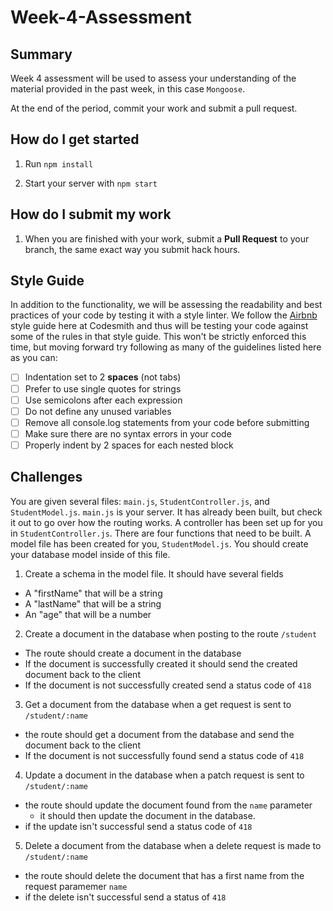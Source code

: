 # Week-4-Assessment

## Summary
Week 4 assessment will be used to assess your understanding of the material provided
in the past week, in this case `Mongoose`.

At the end of the period,
commit your work and submit a pull request.

## How do I get started

1. Run `npm install`

1. Start your server with `npm start`

## How do I submit my work

1. When you are finished with your work, submit a **Pull Request** to your branch, the same exact way you submit hack hours.

## Style Guide
In addition to the functionality, we will be assessing the
readability and best practices of your code by testing it with a style linter. We
follow the [Airbnb](https://github.com/airbnb/javascript) style guide here at Codesmith
and thus will be testing your code against some of the rules in that style guide. This
won't be strictly enforced this time, but moving forward try following as many of the
guidelines listed here as you can:

- [ ] Indentation set to 2 **spaces** (not tabs)
- [ ] Prefer to use single quotes for strings
- [ ] Use semicolons after each expression
- [ ] Do not define any unused variables
- [ ] Remove all console.log statements from your code before submitting
- [ ] Make sure there are no syntax errors in your code
- [ ] Properly indent by 2 spaces for each nested block

## Challenges

You are given several files: `main.js`, `StudentController.js`, and `StudentModel.js`. `main.js` is your server. It has already been built, but check it out to go over how the routing works.
A controller has been set up for you in `StudentController.js`. There are four functions that need to be built.
A model file has been created for you, `StudentModel.js`. You should create your database model inside of this file.

1. Create a schema in the model file. It should have several fields
  - A "firstName" that will be a string
  - A "lastName" that will be a string
  - An "age" that will be a number
2. Create a document in the database when posting to the route `/student`
  - The route should create a document in the database
  - If the document is successfully created it should send the created document back to the client
  - If the document is not successfully created send a status code of `418`
3. Get a document from the database when a get request is sent to `/student/:name`
  - the route should get a document from the database and send the document back to the client
  - If the document is not successfully found send a status code of `418`
4. Update a document in the database when a patch request is sent to `/student/:name`
  - the route should update the document found from the `name` parameter
    - it should then update the document in the database.
  - if the update isn't successful send a status code of `418`
5. Delete a document from the database when a delete request is made to `/student/:name`
  - the route should delete the document that has a first name from the request paramemer `name`
  - if the delete isn't successful send a status of `418`
